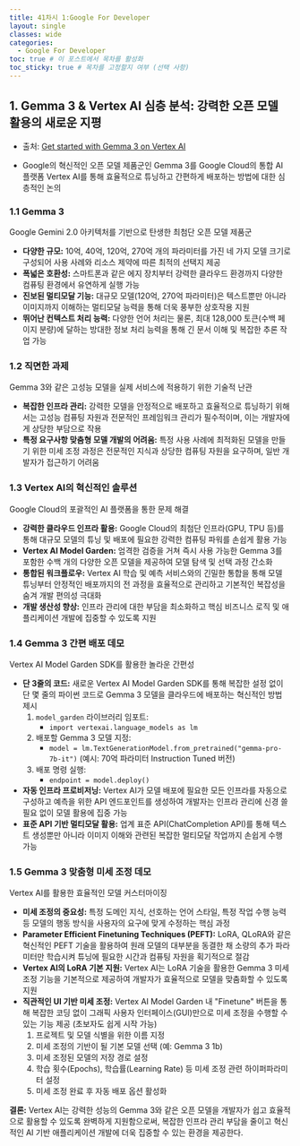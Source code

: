 ```yaml
---
title: 41차시 1:Google For Developer
layout: single
classes: wide
categories:
  - Google For Developer
toc: true # 이 포스트에서 목차를 활성화
toc_sticky: true # 목차를 고정할지 여부 (선택 사항)
---
```



## 1. Gemma 3 & Vertex AI 심층 분석: 강력한 오픈 모델 활용의 새로운 지평
- 출처: [Get started with Gemma 3 on Vertex AI](https://www.youtube.com/watch?v=pC2DhFJQocY&t=10s)
* Google의 혁신적인 오픈 모델 제품군인 Gemma 3를 Google Cloud의 통합 AI 플랫폼 Vertex AI를 통해 효율적으로 튜닝하고 간편하게 배포하는 방법에 대한 심층적인 논의

### 1.1 **Gemma 3** 
Google Gemini 2.0 아키텍처를 기반으로 탄생한 최첨단 오픈 모델 제품군

* **다양한 규모:** 10억, 40억, 120억, 270억 개의 파라미터를 가진 네 가지 모델 크기로 구성되어 사용 사례와 리소스 제약에 따른 최적의 선택지 제공
* **폭넓은 호환성:** 스마트폰과 같은 에지 장치부터 강력한 클라우드 환경까지 다양한 컴퓨팅 환경에서 유연하게 실행 가능
* **진보된 멀티모달 기능:** 대규모 모델(120억, 270억 파라미터)은 텍스트뿐만 아니라 이미지까지 이해하는 멀티모달 능력을 통해 더욱 풍부한 상호작용 지원
* **뛰어난 컨텍스트 처리 능력:** 다양한 언어 처리는 물론, 최대 128,000 토큰(수백 페이지 분량)에 달하는 방대한 정보 처리 능력을 통해 긴 문서 이해 및 복잡한 추론 작업 가능

### 1.2 **직면한 과제** 
Gemma 3와 같은 고성능 모델을 실제 서비스에 적용하기 위한 기술적 난관

* **복잡한 인프라 관리:** 강력한 모델을 안정적으로 배포하고 효율적으로 튜닝하기 위해서는 고성능 컴퓨팅 자원과 전문적인 프레임워크 관리가 필수적이며, 이는 개발자에게 상당한 부담으로 작용
* **특정 요구사항 맞춤형 모델 개발의 어려움:** 특정 사용 사례에 최적화된 모델을 만들기 위한 미세 조정 과정은 전문적인 지식과 상당한 컴퓨팅 자원을 요구하며, 일반 개발자가 접근하기 어려움

### 1.3 **Vertex AI의 혁신적인 솔루션** 
Google Cloud의 포괄적인 AI 플랫폼을 통한 문제 해결

* **강력한 클라우드 인프라 활용:** Google Cloud의 최첨단 인프라(GPU, TPU 등)를 통해 대규모 모델의 튜닝 및 배포에 필요한 강력한 컴퓨팅 파워를 손쉽게 활용 가능
* **Vertex AI Model Garden:** 엄격한 검증을 거쳐 즉시 사용 가능한 Gemma 3를 포함한 수백 개의 다양한 오픈 모델을 제공하여 모델 탐색 및 선택 과정 간소화
* **통합된 워크플로우:** Vertex AI 학습 및 예측 서비스와의 긴밀한 통합을 통해 모델 튜닝부터 안정적인 배포까지의 전 과정을 효율적으로 관리하고 기본적인 복잡성을 숨겨 개발 편의성 극대화
* **개발 생산성 향상:** 인프라 관리에 대한 부담을 최소화하고 핵심 비즈니스 로직 및 애플리케이션 개발에 집중할 수 있도록 지원

### 1.4 **Gemma 3 간편 배포 데모** 
Vertex AI Model Garden SDK를 활용한 놀라운 간편성

* **단 3줄의 코드:** 새로운 Vertex AI Model Garden SDK를 통해 복잡한 설정 없이 단 몇 줄의 파이썬 코드로 Gemma 3 모델을 클라우드에 배포하는 혁신적인 방법 제시
    1.  `model_garden` 라이브러리 임포트: 
        *   `import vertexai.language_models as lm`
    2.  배포할 Gemma 3 모델 지정: 
        *   `model = lm.TextGenerationModel.from_pretrained("gemma-pro-7b-it")` (예시: 70억 파라미터 Instruction Tuned 버전)
    3.  배포 명령 실행: 
        *   `endpoint = model.deploy()`
* **자동 인프라 프로비저닝:** Vertex AI가 모델 배포에 필요한 모든 인프라를 자동으로 구성하고 예측을 위한 API 엔드포인트를 생성하여 개발자는 인프라 관리에 신경 쓸 필요 없이 모델 활용에 집중 가능
* **표준 API 기반 멀티모달 활용:** 업계 표준 API(ChatCompletion API)를 통해 텍스트 생성뿐만 아니라 이미지 이해와 관련된 복잡한 멀티모달 작업까지 손쉽게 수행 가능

### 1.5 **Gemma 3 맞춤형 미세 조정 데모** 
Vertex AI를 활용한 효율적인 모델 커스터마이징

* **미세 조정의 중요성:** 특정 도메인 지식, 선호하는 언어 스타일, 특정 작업 수행 능력 등 모델의 행동 방식을 사용자의 요구에 맞게 수정하는 핵심 과정
* **Parameter Efficient Finetuning Techniques (PEFT):** LoRA, QLoRA와 같은 혁신적인 PEFT 기술을 활용하여 원래 모델의 대부분을 동결한 채 소량의 추가 파라미터만 학습시켜 튜닝에 필요한 시간과 컴퓨팅 자원을 획기적으로 절감
* **Vertex AI의 LoRA 기본 지원:** Vertex AI는 LoRA 기술을 활용한 Gemma 3 미세 조정 기능을 기본적으로 제공하여 개발자가 효율적으로 모델을 맞춤화할 수 있도록 지원
* **직관적인 UI 기반 미세 조정:** Vertex AI Model Garden 내 "Finetune" 버튼을 통해 복잡한 코딩 없이 그래픽 사용자 인터페이스(GUI)만으로 미세 조정을 수행할 수 있는 기능 제공 (초보자도 쉽게 시작 가능)
    1.  프로젝트 및 모델 식별을 위한 이름 지정
    2.  미세 조정의 기반이 될 기본 모델 선택 (예: Gemma 3 1b)
    3.  미세 조정된 모델의 저장 경로 설정
    4.  학습 횟수(Epochs), 학습률(Learning Rate) 등 미세 조정 관련 하이퍼파라미터 설정
    5.  미세 조정 완료 후 자동 배포 옵션 활성화

**결론:** Vertex AI는 강력한 성능의 Gemma 3와 같은 오픈 모델을 개발자가 쉽고 효율적으로 활용할 수 있도록 완벽하게 지원함으로써, 복잡한 인프라 관리 부담을 줄이고 혁신적인 AI 기반 애플리케이션 개발에 더욱 집중할 수 있는 환경을 제공한다.